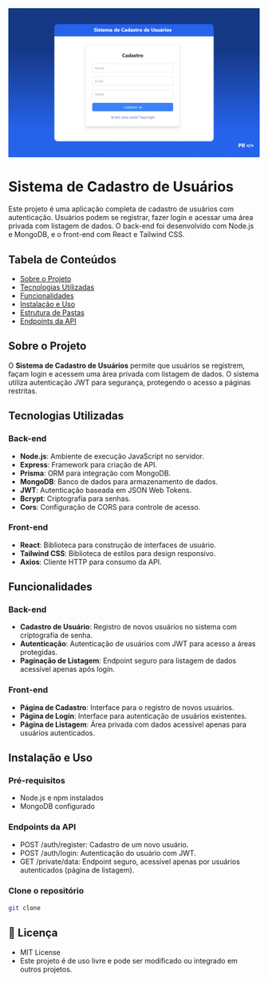 <img alt='Logo do projeto' src='.github/cadastro.jpg'>

# Sistema de Cadastro de Usuários

Este projeto é uma aplicação completa de cadastro de usuários com autenticação. Usuários podem se registrar, fazer login e acessar uma área privada com listagem de dados. O back-end foi desenvolvido com Node.js e MongoDB, e o front-end com React e Tailwind CSS.

## Tabela de Conteúdos

- [Sobre o Projeto](#sobre-o-projeto)
- [Tecnologias Utilizadas](#tecnologias-utilizadas)
- [Funcionalidades](#funcionalidades)
- [Instalação e Uso](#instalação-e-uso)
- [Estrutura de Pastas](#estrutura-de-pastas)
- [Endpoints da API](#endpoints-da-api)

## Sobre o Projeto

O **Sistema de Cadastro de Usuários** permite que usuários se registrem, façam login e acessem uma área privada com listagem de dados. O sistema utiliza autenticação JWT para segurança, protegendo o acesso a páginas restritas.

## Tecnologias Utilizadas

### Back-end

- **Node.js**: Ambiente de execução JavaScript no servidor.
- **Express**: Framework para criação de API.
- **Prisma**: ORM para integração com MongoDB.
- **MongoDB**: Banco de dados para armazenamento de dados.
- **JWT**: Autenticação baseada em JSON Web Tokens.
- **Bcrypt**: Criptografia para senhas.
- **Cors**: Configuração de CORS para controle de acesso.

### Front-end

- **React**: Biblioteca para construção de interfaces de usuário.
- **Tailwind CSS**: Biblioteca de estilos para design responsivo.
- **Axios**: Cliente HTTP para consumo da API.

## Funcionalidades

### Back-end

- **Cadastro de Usuário**: Registro de novos usuários no sistema com criptografia de senha.
- **Autenticação**: Autenticação de usuários com JWT para acesso a áreas protegidas.
- **Paginação de Listagem**: Endpoint seguro para listagem de dados acessível apenas após login.

### Front-end

- **Página de Cadastro**: Interface para o registro de novos usuários.
- **Página de Login**: Interface para autenticação de usuários existentes.
- **Página de Listagem**: Área privada com dados acessível apenas para usuários autenticados.

## Instalação e Uso

### Pré-requisitos

- Node.js e npm instalados
- MongoDB configurado

### Endpoints da API

- POST /auth/register: Cadastro de um novo usuário.
- POST /auth/login: Autenticação do usuário com JWT.
- GET /private/data: Endpoint seguro, acessível apenas por usuários autenticados (página de listagem).

### Clone o repositório

```bash
git clone 
```

## 📄 Licença

- MIT License
- Este projeto é de uso livre e pode ser modificado ou integrado em outros projetos.